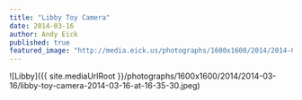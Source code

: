 ```yaml
---
title: "Libby Toy Camera"
date: 2014-03-16
author: Andy Eick
published: true
featured_image: "http://media.eick.us/photographs/1600x1600/2014/2014-03-16/libby-toy-camera-2014-03-16-at-16-35-30.jpeg"
---
```

![Libby]({{ site.mediaUrlRoot }}/photographs/1600x1600/2014/2014-03-16/libby-toy-camera-2014-03-16-at-16-35-30.jpeg)
